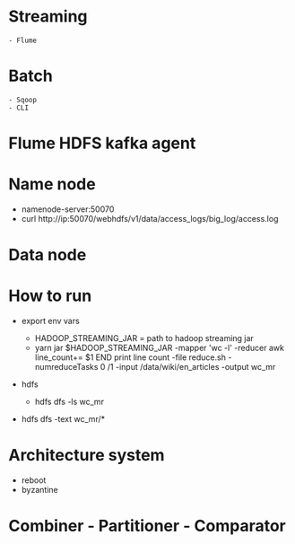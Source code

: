 # Streaming
    - Flume 

# Batch 
    - Sqoop 
    - CLI 

# Flume HDFS kafka agent 



# Name node
- namenode-server:50070
- curl http://ip:50070/webhdfs/v1/data/access_logs/big_log/access.log

# Data node 




# How to run 
- export env vars 
    - HADOOP_STREAMING_JAR = path to hadoop streaming jar 
    - yarn jar $HADOOP_STREAMING_JAR 
        -mapper 'wc -l'
        -reducer awk line_count+= $1 END print line count
        -file reduce.sh
        -numreduceTasks 0 /1 
        -input /data/wiki/en_articles 
        -output wc_mr
- hdfs 
    - hdfs dfs -ls wc_mr 

- hdfs dfs -text wc_mr/*




# Architecture system 
- reboot 
- byzantine 


# Combiner - Partitioner - Comparator 




